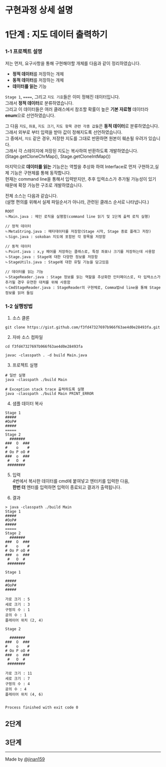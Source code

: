 # 구현과정 상세 설명

# 1단계 : 지도 데이터 출력하기

### 1-1 프로젝트 설명
저는 먼저, 요구사항을 통해 구현해야할 개체를 다음과 같이 정리하였습니다.

- **정적 데이터**를 저장하는 개체
- **동적 데이터**를 저장하는 개체
- **데이터를 읽는** 기능

`Stage 1`, `====`, 그리고 `지도 기호`들은 이미 정해진 데이터입니다.<br>
그래서 **정적 데이터**로 분류하였습니다.<br>
그리고 이 데이터들은 여러 클래스에서 참조할 확률이 높은 **기본 자료형** 데이터라 **enum**으로 선언하였습니다.

그 다음 `지도`, `좌표`, `지도 크기`, `지도 항목 관련 각종 값들`은 **동적 데이터**로 분류하였습니다.<br>
그래서 외부로 부터 입력을 받아 값이 정해지도록 선언하였습니다.<br>
그 중에서, `지도` 같은 경우, 저장한 지도를 그대로 반환하면 원본이 훼손될 우려가 있습니다.<br>
그래서 각 스테이지에 저장된 지도는 복사하여 반환하도록 개발하였습니다.
(Stage.getCloneChrMap(), Stage.getCloneIntMap())

마지막으로 **데이터를 읽는** 기능은는 역할을 추상화 하여 Interface로 먼저 구현하고,실제 기능은 구현체를 통해 동작합니다.<br>
현재는 command line을 통해서 입력받지만, 추후 입력소스가 추가될 가능성이 있기 때문에 확장 가능한 구조로 개발하였습니다.

전체 소스는 다음과 같습니다.<br>
(설명 편의를 위해서 실제 파일순서가 아니라, 관련된 클래스 순서로 나타냅니다.)
```
ROOT
ㄴMain.java : 메인 로직을 실행함(command line 읽기 및 1단계 출력 로직 실행)

// 정적 데이터
ㄴMetaString.java : 메타데이터를 저장함(Stage 시작, Stage 종료 플래그 저장)
ㄴSign.java : sokoban 지도에 포함된 각 항목을 저장함

// 동적 데이터
ㄴPoint.java : x,y 페어를 저장하는 클래스로, 특정 좌표나 크기를 저장하는데 사용함
ㄴStage.java : Stage에 대한 다양한 정보를 저장함
ㄴStageUtils.java : Stage에 대한 유틸 기능을 담고있음

// 데이터를 읽는 기능
ㄴStageReader.java : Stage 정보를 읽는 역할을 추상화한 인터페이스로, 타 입력소스가 추가될 경우 유연한 대처를 위해 사용함
ㄴCmdStageReader.java : StageReader의 구현체로, Comma법nd line을 통해 Stage 정보를 읽어 들임
```

### 1-2 실행방법
1. 소스 클론
```shell
git clone https://gist.github.com/f3fd47327697b966f63ae4d0e28493fa.git
```
2. 자바 소스 컴파일
```shell
cd f3fd47327697b966f63ae4d0e28493fa

javac -classpath . -d build Main.java
```
3. 프로젝트 실행
```shell
# 일반 실행
java -classpath ./build Main

# Exception stack trace 출력하도록 실행
java -classpath ./build Main PRINT_ERROR
```
4. 샘플 데이터 복사
```text
Stage 1
#####
#OoP#
#####
=====
Stage 2
  #######
###  O  ###
#    o    #
# Oo P oO #
###  o  ###
 #   O  # 
 ########
```

5. 입력<br>
   4번에서 복사한 데이터를 cmd에 붙여넣고 엔터키를 입력한 다음,<br>
   **한번 더** 엔터를 입력하면 입력이 종료되고 결과가 출력됩니다.


7. 결과
```shell
> java -classpath ./build Main
Stage 1
#####
#OoP#
#####
=====
Stage 2
  #######
###  O  ###
#    o    #
# Oo P oO #
###  o  ###
 #   O  # 
 ########
 
Stage 1

#####
#OoP#
#####

가로 크기 : 5
세로 크기 : 3
구멍의 수 : 1
공의 수 : 1
플레이어 위치 (2, 4)

Stage 2

  #######
###  O  ###
#    o    #
# Oo P oO #
###  o  ###
 #   O  # 
 ########

가로 크기 : 11
세로 크기 : 7
구멍의 수 : 4
공의 수 : 4
플레이어 위치 (4, 6)


Process finished with exit code 0
```

## 2단계

## 3단계

----

Made by [@jinan159](https://github.com/jinan159)